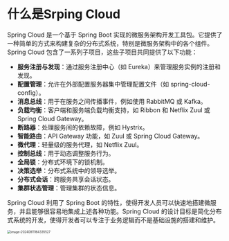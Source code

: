 

# 什么是Srping Cloud

Spring Cloud 是一个基于 Spring Boot 实现的微服务架构开发工具包。它提供了一种简单的方式来构建复杂的分布式系统，特别是微服务架构中的各个组件。Spring Cloud 包含了一系列子项目，这些子项目共同提供了以下功能：

- **服务注册与发现**：通过服务注册中心（如 Eureka）来管理服务实例的注册和发现。
- **配置管理**：允许在外部配置服务器集中管理配置文件（如 spring-cloud-config）。
- **消息总线**：用于在服务之间传播事件，例如使用 RabbitMQ 或 Kafka。
- **负载均衡**：客户端和服务端负载均衡支持，如 Ribbon 和 Netflix Zuul 或 Spring Cloud Gateway。
- **断路器**：处理服务间的依赖故障，例如 Hystrix。
- **智能路由**：API Gateway 功能，如 Zuul 或 Spring Cloud Gateway。
- **微代理**：轻量级的服务代理，如 Netflix Zuul。
- **控制总线**：用于动态调整服务行为。
- **全局锁**：分布式环境下的锁机制。
- **决策选举**：分布式系统中的领导选举。
- **分布式会话**：跨服务共享会话状态。
- **集群状态管理**：管理集群的状态信息。

Spring Cloud 利用了 Spring Boot 的特性，使得开发人员可以快速地搭建微服务，并且能够很容易地集成上述各种功能。Spring Cloud 的设计目标是简化分布式系统的开发，使得开发者可以专注于业务逻辑而不是基础设施的搭建和维护。



<img src="https://ipman-1304583208.cos.ap-nanjing.myqcloud.com/rpcman/2024-08-11-084337.png" alt="image-20240811164335527" style="zoom:50%;" />